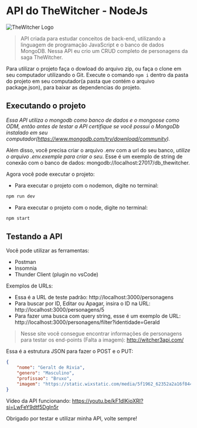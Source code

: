 # API do TheWitcher - NodeJs

<img src="https://img.ibxk.com.br/2015/04/13/13161603163873.jpg?w=1120&h=420&mode=crop&scale=both" alt="TheWitcher Logo" />

> API criada para estudar conceitos de back-end, utilizando a linguagem de programação JavaScript e o banco de dados MongoDB. Nessa API eu crio um CRUD completo de personagens da saga TheWitcher.

Para utilizar o projeto faça o dowload do arquivo zip, ou faça o clone em seu computador utilizando o Git. Execute o comando `npm i` dentro da pasta do projeto em seu computador(a pasta que contém o arquivo package.json), para baixar as dependencias do projeto.

## Executando o projeto

*Essa API utiliza o mongodb como banco de dados e o mongoose como ODM, então antes de testar a API certifique se você possui o MongoDb instalado em seu computador(https://www.mongodb.com/try/download/community).*

Além disso, você precisa criar o arquivo .env com a url do seu banco, *utilize o arquivo .env.exemple para criar o seu*. Esse é um exemplo de string de conexão com o banco de dados: mongodb://localhost:27017/db_thewitcher.

Agora você pode executar o projeto: 
* Para executar o projeto com o nodemon, digite no terminal: 
```bash
npm run dev
```
* Para executar o projeto com o node, digite no terminal: 
```bash
npm start
```
## Testando a API

Você pode utilizar as ferramentas:

* Postman
* Insomnia
* Thunder Client (plugin no vsCode)

Exemplos de URLs: 
* Essa é a URL de teste padrão: http://localhost:3000/personagens
* Para buscar por ID, Editar ou Apagar, insira o ID na URL: http://localhost:3000/personagens/5
* Para fazer uma busca com query string, esse é um exemplo de URL: http://localhost:3000/personagens/filter?identidade=Gerald

> Nesse site você consegue encontrar informações de personagens para testar os end-points (Falta a imagem): http://witcher3api.com/

Essa é a estrutura JSON para fazer o POST e o PUT:

```json
{
    "nome": "Geralt de Rivia",
    "genero": "Masculino",
    "profissao": "Bruxo",
    "imagem": "https://static.wixstatic.com/media/5f1962_62352a2a16f844588fa39c4ea460f1d1~mv2.jpg/v1/fill/w_800,h_432,al_c,q_90/5f1962_62352a2a16f844588fa39c4ea460f1d1~mv2.jpg"
}
```

Vídeo da API funcionando: https://youtu.be/kF1dlKioXRI?si=LwFeY9dtf5DgIn5r

Obrigado por testar e utilizar minha API, volte sempre!
